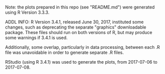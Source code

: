 Note: the plots prepared in this repo (see "README.md") were generated using R Version 3.3.3.

ADDL INFO:
R Version 3.4.1, released June 30, 2017, instituted some changes, such as deprecating the separate "graphics" downloadable
package.  These files should run on both versions of R, but may produce some warnings if 3.4.1 is used.

Additionally, some overlap, particularly in data processing,
between each .R file was unavoidable in order to generate separate .R files.

RStudio (using R 3.4.1) was used to generate the plots, from 2017-07-06 to 2017-07-08.
